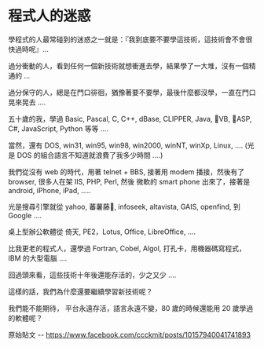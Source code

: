 # 程式人的迷惑

學程式的人最常碰到的迷惑之一就是：『我到底要不要學這技術，這技術會不會很快過時呢』...

過分衝動的人，看到任何一個新技術就想衝進去學，結果學了一大堆，沒有一個精通的 ...

過分保守的人，總是在門口徘徊，猶豫著要不要學，最後什麼都沒學，一直在門口晃來晃去 ....

五十歲的我，學過 Basic, Pascal, C, C++, dBase, CLIPPER, Java, VB, ASP, C#, JavaScript, Python 等等 ....

當然，還有 DOS, win31, win95, win98, win2000, winNT, winXp, Linux, .... (光是 DOS 的組合語言不知道就浪費了我多少時間 ....)

我們從沒有 web 的時代，用著 telnet + BBS, 接著用 modem 播接，然後有了browser, 很多人在架 IIS, PHP, Perl, 然後 微軟的 smart phone 出來了，接著是 android, iPhone, iPad, .....

光是搜尋引擎就從 yahoo, 蕃薯藤, infoseek, altavista, GAIS, openfind, 到 Google ....

桌上型辦公軟體從 倚天, PE2，Lotus, Office, LibreOffice, ....

比我更老的程式人，還學過 Fortran, Cobel, Algol, 打孔卡，用機器碼寫程式，IBM 的大型電腦 ....

回過頭來看，這些技術十年後還能存活的，少之又少 ....

這樣的話，我們為什麼還要繼續學習新技術呢？

我們能不能期待， 平台永遠存活，語言永遠不變，80 歲的時候還能用 20 歲學過的軟體呢？


原始貼文 --  https://www.facebook.com/ccckmit/posts/10157940041741893

